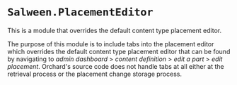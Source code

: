 # `Salween.PlacementEditor`
This is a module that overrides the default content type placement editor.

The purpose of this module is to include tabs into the placement editor which overrides the default content type placement editor that can be found by navigating to _admin dashboard_ > _content definition_ > _edit a part_ > _edit placement_.
Orchard's source code does not handle tabs at all either at the retrieval process or the placement change storage process.

